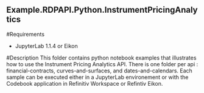 ## Example.RDPAPI.Python.InstrumentPricingAnalytics

#Requirements
 - JupyterLab 1.1.4 or Eikon 

#Description
This folder contains python notebook examples that illustrates how to use the Instrument Pricing Analytics API. There is one folder per api : financial-contracts, curves-and-surfaces, and dates-and-calendars. Each sample can be executed either in a JupyterLab environement or with the Codebook application in Refinitiv Workspace or Refintiv Eikon.
